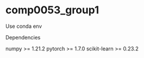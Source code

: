 # comp0053_group1
Use conda env

Dependencies

numpy >= 1.21.2
pytorch >= 1.7.0
scikit-learn >= 0.23.2